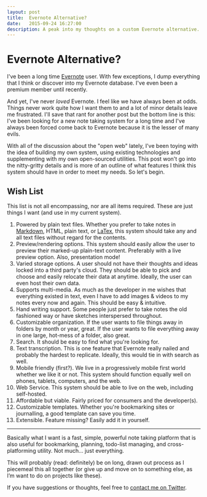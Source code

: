 ```yaml
---
layout: post
title:  Evernote Alternative?
date:   2015-09-24 16:27:00
description: A peak into my thoughts on a custom Evernote alternative.
---
```




# Evernote Alternative?

I've been a long time [Evernote][en] user. With few exceptions, I dump everything that I think or discover into my Evernote database. I've even been a premium member until recently.

And yet, I've never *loved* Evernote. I feel like we have always been at odds. Things never work quite how I want them to and a lot of minor details leave me frustrated. I'll save that rant for another post but the bottom line is this: I've been looking for a new note taking system for a long time and I've always been forced come back to Evernote because it is the lesser of many evils.

With all of the discussion about the "open web" lately, I've been toying with the idea of building my own system, using existing technologies and supplementing with my own open-sourced utilities. This post won't go into the nitty-gritty details and is more of an outline of what features I think this system should have in order to meet my needs. So let's begin.

## Wish List

This list is not all encompassing, nor are all items required. These are just things I want (and use in my current system).

1. Powered by plain text files. Whether you prefer to take notes in [Markdown][md], HTML, plain text, or [LaTex][ltx], this system should take any and all text files without regard for the contents.
2. Preview/rendering options. This system should easily allow the user to preview their marked-up plain-text content. Preferably with a live preview option. Also, presentation mode!
3. Varied storage options. A user should not have their thoughts and ideas locked into a third party's cloud. They should be able to pick and choose and easily relocate their data at anytime. Ideally, the user can even host their own data.
4. Supports multi-media. As much as the developer in me wishes that everything existed in text, even I have to add images & videos to my notes every now and again. This should be easy & intuitive.
5. Hand writing support. Some people just prefer to take notes the old fashioned way or have sketches interspersed throughout.
6. Customizable organization. If the user wants to file things away in folders by month or year, great. If the user wants to file everything away in one large, hot-mess of a folder, also great.
7. Search. It should be easy to find what you're looking for.
8. Text transcription. This is one feature that Evernote really nailed and probably the hardest to replicate. Ideally, this would tie in with search as well.
9. Mobile friendly (first?). We live in a progressively mobile first world whether we like it or not. This system should function equally well on phones, tablets, computers, and the web.
10. Web Service. This system should be able to live on the web, including self-hosted.
11. Affordable but viable. Fairly priced for consumers and the developer(s).
12. Customizable templates. Whether you're bookmarking sites or journalling, a good template can save you time.
13. Extensible. Feature missing? Easily add it in yourself.

----

Basically what I want is a fast, simple, powerful note taking platform that is also useful for bookmarking, planning, todo-list managing, and cross-platforming utility. Not much... just everything.

This will probably (read: definitely) be on long, drawn out process as I piecemeal this all together (or give up and move on to something else, as I’m want to do on projects like these).

If you have suggestions or thoughts, feel free to [contact me on Twitter](https://twitter.com/blakemerryman).



[en]: https://evernote.com/
[md]: http://daringfireball.net/projects/markdown/
[ltx]: https://en.wikipedia.org/wiki/LaTeX
